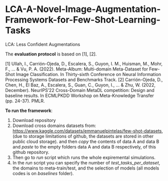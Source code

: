 # LCA-A-Novel-Image-Augmentation-Framework-for-Few-Shot-Learning-Tasks
LCA: Less Confident Augmentations

The **evaluation protocol** is based on [1], [2].

[1]	Ullah, I., Carrión-Ojeda, D., Escalera, S., Guyon, I. M., Huisman, M., Mohr, F., ... & Vu, P. A. (2022). Meta-Album: Multi-domain Meta-Dataset for Few-Shot Image Classification. In Thirty-sixth Conference on Neural Information Processing Systems Datasets and Benchmarks Track.
[2]	Carrión-Ojeda, D., Chen, H., El Baz, A., Escalera, S., Guan, C., Guyon, I., ... & Zhu, W. (2022, December). NeurIPS’22 Cross-Domain MetaDL competition: Design and baseline results. In ECMLPKDD Workshop on Meta-Knowledge Transfer (pp. 24-37). PMLR.



**To run the framework**:

1. Download repository
2. Download cross domains datasets from: https://www.kaggle.com/datasets/emmanuelpintelas/few-shot-datasets, (due to storage limitations of github, the datasets are stored in other public cloud storage).
and then _copy_ the contents of data A and data B and _paste_ to the empty folders data A and data B  respectively, of this github repository.
3. Then go to _run_ script which runs the whole expiremental simulations.
4. In the _run_ script you can specify the number of _test_tasks_per_dataset_, the domains to meta-train/test, and the selection of models (all models codes is on _baselines_ folder).
